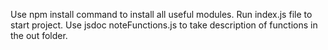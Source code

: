 Use npm install command to install all useful modules.
Run index.js file to start project.
Use jsdoc noteFunctions.js to take description of functions in the out folder.